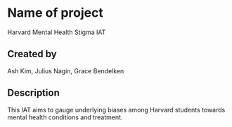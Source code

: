 # Name of project
Harvard Mental Health Stigma IAT

## Created by
Ash Kim, Julius Nagin, Grace Bendelken

## Description
This IAT aims to gauge underlying biases among Harvard students towards mental health conditions and treatment.